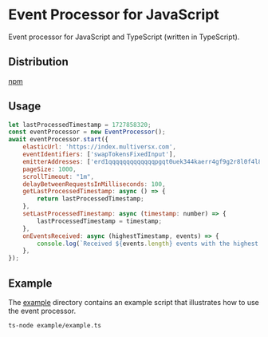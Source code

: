 # Event Processor for JavaScript

Event processor for JavaScript and TypeScript (written in TypeScript).

## Distribution

[npm](https://www.npmjs.com/package/@multiversx/sdk-event-processor)

## Usage

```js
let lastProcessedTimestamp = 1727858320;
const eventProcessor = new EventProcessor();
await eventProcessor.start({
    elasticUrl: 'https://index.multiversx.com',
    eventIdentifiers: ['swapTokensFixedInput'],
    emitterAddresses: ['erd1qqqqqqqqqqqqqpgqt0uek344kaerr4gf9g2r8l0f4l8ygyha2jps82u9r6'],
    pageSize: 1000,
    scrollTimeout: "1m",
    delayBetweenRequestsInMilliseconds: 100,
    getLastProcessedTimestamp: async () => {
        return lastProcessedTimestamp;
    },
    setLastProcessedTimestamp: async (timestamp: number) => {
        lastProcessedTimestamp = timestamp;
    },
    onEventsReceived: async (highestTimestamp, events) => {
        console.log(`Received ${events.length} events with the highest timestamp ${highestTimestamp}`);
    },
});
```

## Example

The [example](example) directory contains an example script that illustrates how to use the event processor.

```bash
ts-node example/example.ts
```
